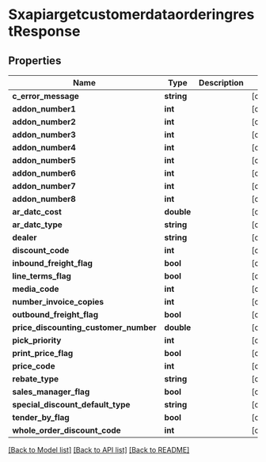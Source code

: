 # SxapiargetcustomerdataorderingrestResponse

## Properties
Name | Type | Description | Notes
------------ | ------------- | ------------- | -------------
**c_error_message** | **string** |  | [optional] 
**addon_number1** | **int** |  | [optional] 
**addon_number2** | **int** |  | [optional] 
**addon_number3** | **int** |  | [optional] 
**addon_number4** | **int** |  | [optional] 
**addon_number5** | **int** |  | [optional] 
**addon_number6** | **int** |  | [optional] 
**addon_number7** | **int** |  | [optional] 
**addon_number8** | **int** |  | [optional] 
**ar_datc_cost** | **double** |  | [optional] 
**ar_datc_type** | **string** |  | [optional] 
**dealer** | **string** |  | [optional] 
**discount_code** | **int** |  | [optional] 
**inbound_freight_flag** | **bool** |  | [optional] 
**line_terms_flag** | **bool** |  | [optional] 
**media_code** | **int** |  | [optional] 
**number_invoice_copies** | **int** |  | [optional] 
**outbound_freight_flag** | **bool** |  | [optional] 
**price_discounting_customer_number** | **double** |  | [optional] 
**pick_priority** | **int** |  | [optional] 
**print_price_flag** | **bool** |  | [optional] 
**price_code** | **int** |  | [optional] 
**rebate_type** | **string** |  | [optional] 
**sales_manager_flag** | **bool** |  | [optional] 
**special_discount_default_type** | **string** |  | [optional] 
**tender_by_flag** | **bool** |  | [optional] 
**whole_order_discount_code** | **int** |  | [optional] 

[[Back to Model list]](../README.md#documentation-for-models) [[Back to API list]](../README.md#documentation-for-api-endpoints) [[Back to README]](../README.md)


